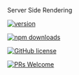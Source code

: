 Server Side Rendering

[![version](https://img.shields.io/npm/v/@g20/server.svg)](https://www.npmjs.com/package/@g20/server)

[![npm downloads](https://img.shields.io/npm/dm/@g20/server.svg)](https://npm-stat.com/charts.html?package=@g20/server&from=2022-09-01)

[![GitHub license](https://img.shields.io/badge/license-MIT-blue.svg)](./LICENSE)

[![PRs Welcome](https://img.shields.io/badge/PRs-welcome-brightgreen.svg)](./CONTRIBUTING.md)
